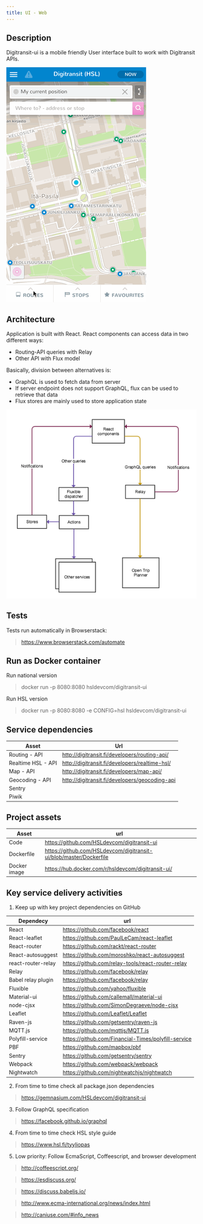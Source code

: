 ```yaml
---
title: UI - Web
---
```

## Description
Digitransit-ui is a mobile friendly User interface built to work with Digitransit APIs.

![Demo](./demo.gif)

## Architecture
Application is built with React. React components can access data in two different ways:
* Routing-API queries with Relay
* Other API with Flux model

Basically, division between alternatives is:
- GraphQL is used to fetch data from server
- If server endpoint does not support GraphQL, flux can be used to retrieve that data
- Flux stores are mainly used to store application state

![Architecture](./architecture.png)

## Tests
Tests run automatically in Browserstack:
> https://www.browserstack.com/automate

## Run as Docker container
Run national version
> docker run -p 8080:8080 hsldevcom/digitransit-ui

Run HSL version
> docker run -p 8080:8080 -e CONFIG=hsl hsldevcom/digitransit-ui

## Service dependencies
| Asset               |  Url                                                        |
|---------------------|-------------------------------------------------------------|
| Routing - API       | http://digitransit.fi/developers/routing-api/
| Realtime HSL - API  | http://digitransit.fi/developers/realtime-hsl/
| Map - API           | http://digitransit.fi/developers/map-api/
| Geocoding - API     | http://digitransit.fi/developers/geocoding-api
| Sentry              |
| Piwik               |

## Project assets

| Asset         | url                                                                       |
|---------------|---------------------------------------------------------------------------|
| Code          | https://github.com/HSLdevcom/digitransit-ui
| Dockerfile    | https://github.com/HSLdevcom/digitransit-ui/blob/master/Dockerfile       
| Docker image  | https://hub.docker.com/r/hsldevcom/digitransit-ui/

## Key service delivery activities
1. Keep up with key project dependencies on GitHub

| Dependecy          | url                                                                       |
|--------------------|---------------------------------------------------------------------------|
| React              | https://github.com/facebook/react
| React-leaflet      | https://github.com/PaulLeCam/react-leaflet
| React-router       | https://github.com/rackt/react-router
| React-autosuggest  | https://github.com/moroshko/react-autosuggest
| react-router-relay | https://github.com/relay-tools/react-router-relay
| Relay              | https://github.com/facebook/relay
| Babel relay plugin | https://github.com/facebook/relay
| Fluxible           | https://github.com/yahoo/fluxible
| Material-ui        | https://github.com/callemall/material-ui
| node-cjsx          | https://github.com/SimonDegraeve/node-cjsx
| Leaflet            | https://github.com/Leaflet/Leaflet
| Raven-js           | https://github.com/getsentry/raven-js
| MQTT.js            | https://github.com/mqttjs/MQTT.js
| Polyfill-service   | https://github.com/Financial-Times/polyfill-service
| PBF                | https://github.com/mapbox/pbf
| Sentry             | https://github.com/getsentry/sentry
| Webpack            | https://github.com/webpack/webpack
| Nightwatch         | https://github.com/nightwatchjs/nightwatch

2. From time to time check all package.json dependencies
> https://gemnasium.com/HSLdevcom/digitransit-ui

3. Follow GraphQL specification
> https://facebook.github.io/graphql

4. From time to time check HSL style guide
> https://www.hsl.fi/tyyliopas

5. Low priority: Follow EcmaScript, Coffeescript, and browser development
> http://coffeescript.org/

> https://esdiscuss.org/

> https://discuss.babeljs.io/

> http://www.ecma-international.org/news/index.html

> http://caniuse.com/#info_news

